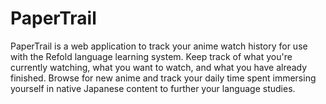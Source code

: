 # PaperTrail

PaperTrail is a web application to track your anime watch history for use with the Refold language learning system. Keep track of what you're currently watching, what you want to watch, and what you have already finished. Browse for new anime and track your daily time spent immersing yourself in native Japanese content to further your language studies.

